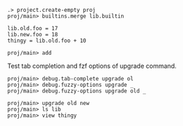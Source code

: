 ```ucm:hide
.> project.create-empty proj
proj/main> builtins.merge lib.builtin
```

```unison
lib.old.foo = 17
lib.new.foo = 18
thingy = lib.old.foo + 10
```


```ucm
proj/main> add
```

Test tab completion and fzf options of upgrade command.

```ucm
proj/main> debug.tab-complete upgrade ol
proj/main> debug.fuzzy-options upgrade _
proj/main> debug.fuzzy-options upgrade old _
```

```ucm
proj/main> upgrade old new
proj/main> ls lib
proj/main> view thingy
```
